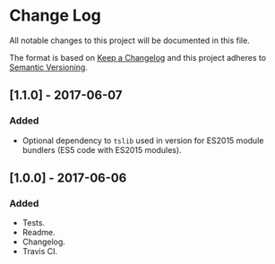 # Change Log

All notable changes to this project will be documented in this file.

The format is based on [Keep a Changelog](http://keepachangelog.com/) 
and this project adheres to [Semantic Versioning](http://semver.org/).

## [1.1.0] - 2017-06-07

### Added

- Optional dependency to `tslib` used in version for ES2015 module bundlers
  (ES5 code with ES2015 modules).

## [1.0.0] - 2017-06-06

### Added

- Tests.
- Readme.
- Changelog.
- Travis CI.
